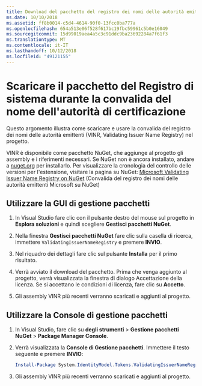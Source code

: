 ```yaml
---
title: Download del pacchetto del registro dei nomi delle autorità emittenti
ms.date: 10/10/2018
ms.assetid: ff8b0014-c5d4-4614-90f0-13fcc0ba777a
ms.openlocfilehash: 654a513e06f528f617bc19fbc59961c5b0e16049
ms.sourcegitcommit: 15d99019aea4a5c3c91ddc9ba23692284a7f61f3
ms.translationtype: MT
ms.contentlocale: it-IT
ms.lasthandoff: 10/12/2018
ms.locfileid: "49121155"
---
```

# <a name="download-the-validating-issuer-name-registry-package"></a>Scaricare il pacchetto del Registro di sistema durante la convalida del nome dell'autorità di certificazione

Questo argomento illustra come scaricare e usare la convalida del registro dei nomi delle autorità emittenti (VINR, Validating Issuer Name Registry) nel progetto.

VINR è disponibile come pacchetto NuGet, che aggiunge al progetto gli assembly e i riferimenti necessari. Se NuGet non è ancora installato, andare a [nuget.org](http://nuget.org) per installarlo. Per visualizzare la cronologia del controllo delle versioni per l'estensione, visitare la pagina su NuGet: [Microsoft Validating Issuer Name Registry on NuGet](https://nuget.org/packages/System.IdentityModel.Tokens.ValidatingIssuerNameRegistry/) (Convalida del registro dei nomi delle autorità emittenti Microsoft su NuGet)

## <a name="use-the-package-manager-gui"></a>Utilizzare la GUI di gestione pacchetti

1. In Visual Studio fare clic con il pulsante destro del mouse sul progetto in **Esplora soluzioni** e quindi scegliere **Gestisci pacchetti NuGet**.

2. Nella finestra **Gestisci pacchetti NuGet** fare clic sulla casella di ricerca, immettere `ValidatingIssuerNameRegistry` e premere **INVIO**.

3. Nel riquadro dei dettagli fare clic sul pulsante **Installa** per il primo risultato.

4. Verrà avviato il download del pacchetto. Prima che venga aggiunto al progetto, verrà visualizzata la finestra di dialogo Accettazione della licenza. Se si accettano le condizioni di licenza, fare clic su **Accetto**.

5. Gli assembly VINR più recenti verranno scaricati e aggiunti al progetto.

## <a name="use-the-package-manager-console"></a>Utilizzare la Console di gestione pacchetti

1. In Visual Studio, fare clic su **degli strumenti** > **Gestione pacchetti NuGet** > **Package Manager Console**.

2. Verrà visualizzata la **Console di Gestione pacchetti**. Immettere il testo seguente e premere **INVIO**:

    ```powershell
    Install-Package System.IdentityModel.Tokens.ValidatingIssuerNameRegistry
    ```

3. Gli assembly VINR più recenti verranno scaricati e aggiunti al progetto.
